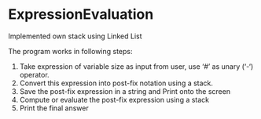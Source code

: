 # ExpressionEvaluation
Implemented own stack using Linked List

The program works in following steps: 
1) Take expression of variable size as input from user, use ‘#’ as unary (‘-‘) operator. 
2) Convert this expression into post-fix notation using a stack. 
3) Save the post-fix expression in a string and Print onto the screen 
4) Compute or evaluate the post-fix expression using a stack 
5) Print the final answer

